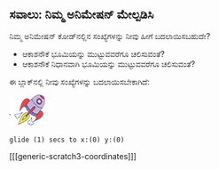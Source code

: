 ## ಸವಾಲು: ನಿಮ್ಮ ಅನಿಮೇಷನ್ ಮೇಲ್ಪಡಿಸಿ

ನಿಮ್ಮ ಅನಿಮೇಷನ್ ಕೋಡ್‌ನಲ್ಲಿನ ಸಂಖ್ಯೆಗಳನ್ನು ನೀವು ಹೀಗೆ ಬದಲಾಯಿಸಬಹುದೇ?

+ ಆಕಾಶನೌಕೆ ಭೂಮಿಯನ್ನು ಮುಟ್ಟುವವರೆಗೂ ಚಲಿಸುವಂತೆ?
+ ಆಕಾಶನೌಕೆ ನಿಧಾನವಾಗಿ ಭೂಮಿಯನ್ನು ಮುಟ್ಟುವವರೆಗೂ ಚಲಿಸುವಂತೆ?

ಈ ಬ್ಲಾಕ್‌ನಲ್ಲಿ ನೀವು ಸಂಖ್ಯೆಗಳನ್ನು ಬದಲಾಯಿಸಬೇಕಾಗಿದೆ:

![ರಾಕೆಟ್‌ಶಿಪ್ ಸ್ಪ್ರೈಟ್](images/sprite-spaceship.png)

```blocks3
glide (1) secs to x:(0) y:(0)
```

[[[generic-scratch3-coordinates]]]